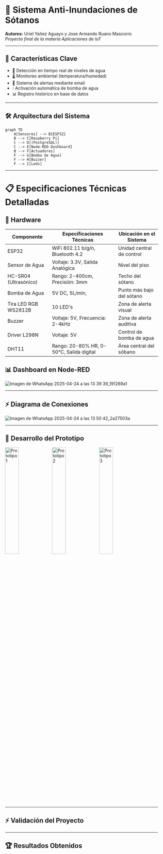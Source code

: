 # 🚨 Sistema Anti-Inundaciones de Sótanos   
**Autores:** Uriel Yañez Aguayo y Jose Armando Ruano Mascorro  
*Proyecto final de la materia Aplicaciones de IoT*

---

## 🌟 Características Clave
- 🚿 Detección en tiempo real de niveles de agua
- 🌡️ Monitoreo ambiental (temperatura/humedad)
- 🚨 Sistema de alertas mediante email
- 💧 Activación automática de bomba de agua
- 📊 Registro histórico en base de datos

---

## 🛠️ Arquitectura del Sistema
```mermaid
graph TD
    A[Sensores] --> B{ESP32}
    B --> C[Raspberry Pi]
    C --> D[(PostgreSQL)]
    C --> E[Node-RED Dashboard]
    B --> F[Actuadores]
    F --> G[Bomba de Agua]
    F --> H[Buzzer]
    F --> I[Leds]
```

---
# 📋 Especificaciones Técnicas Detalladas
## 🔌 Hardware
| Componente               | Especificaciones Técnicas               | Ubicación en el Sistema       |
|--------------------------|-----------------------------------------|--------------------------------|
| ESP32                    | WiFi 802.11 b/g/n, Bluetooth 4.2        | Unidad central de control      |
| Sensor de Agua           | Voltaje: 3.3V, Salida Analógica         | Nivel del piso                 |
| HC-SR04 (Ultrasónico)    | Rango: 2-400cm, Precisión: 3mm          | Techo del sótano               |
| Bomba de Agua            | 5V DC, 5L/min,                          | Punto más bajo del sótano      |
| Tira LED RGB WS2812B     | 10 LED's                                | Zona de alerta visual          |
| Buzzer                   | Voltaje: 5V, Frecuencia: 2-4kHz         | Zona de alerta auditiva        |
| Driver L298N             | Voltaje: 5V                             | Control de bomba de agua       |
| DHT11                    | Rango: 20-80% HR, 0-50°C, Salida digital| Área central del sóbano        |


## 📊 Dashboard en Node-RED
![Imagen de WhatsApp 2025-04-24 a las 13 39 39_191269a1](https://github.com/user-attachments/assets/3b5d07aa-7c9c-40af-a93c-8fbcec5c53c1)

---

## ⚡ Diagrama de Conexiones
![Imagen de WhatsApp 2025-04-24 a las 13 50 42_2a27503a](https://github.com/user-attachments/assets/773b3dce-f372-4b82-82df-9fd67702721d)

---

## 🔧 Desarrollo del Prototipo
<img src="https://github.com/user-attachments/assets/253db2f9-d4c9-4d9f-977e-02b377714a09" style="width:30%; display: inline-block;" alt="Prototipo 1">
<img src="https://github.com/user-attachments/assets/4c15d0a2-40b0-4569-8aa1-dca9b373511a" style="width:30%; display: inline-block;" alt="Prototipo 2">
<img src="https://github.com/user-attachments/assets/2f17ecfe-b21e-4254-847e-92a124317c08" style="width:30%; display: inline-block;" alt="Prototipo 3">

---

## ⚡ Validación del Proyecto


---

## 🏆 Resultados Obtenidos

